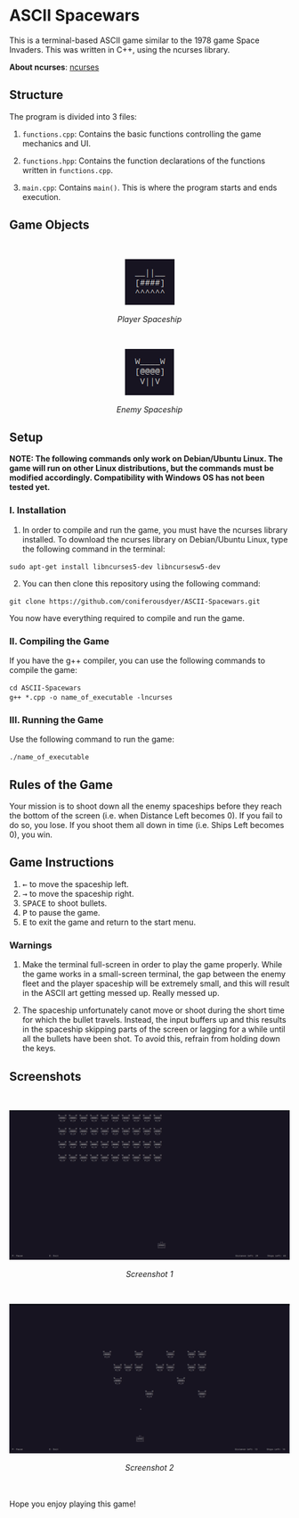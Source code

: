 # ASCII Spacewars

This is a terminal-based ASCII game similar to the 1978 game Space Invaders. This was written in C++, using the ncurses library. 

<strong>About ncurses</strong>: <a href="https://github.com/mirror/ncurses">ncurses</a>


## <strong>Structure</strong>

The program is divided into 3 files:

1. `functions.cpp`: Contains the basic functions controlling the game mechanics and UI.

2. `functions.hpp`: Contains the function declarations of the functions written in `functions.cpp`.

3. `main.cpp`: Contains `main()`. This is where the program starts and ends execution.


## <strong>Game Objects</strong> 

<br>
<p align="center">
<img src="Images/Player_Spaceship.png">
</p>
<p align="center"><em>Player Spaceship</em></p>

<br>
<p align="center">
<img src="Images/Enemy_Spaceship.png">
</p>
<p align="center"><em>Enemy Spaceship</em></p>


## <strong>Setup</strong>

<strong>NOTE: The following commands only work on Debian/Ubuntu Linux. The game will run on other Linux distributions, but the commands must be modified accordingly. Compatibility with Windows OS has not been tested yet.</strong>

### I. Installation

1. In order to compile and run the game, you must have the ncurses library installed. To download the ncurses library on Debian/Ubuntu Linux, type the following command in the terminal:

`sudo apt-get install libncurses5-dev libncursesw5-dev`

2. You can then clone this repository using the following command:

`git clone https://github.com/coniferousdyer/ASCII-Spacewars.git`

You now have everything required to compile and run the game.

### II. Compiling the Game

If you have the g++ compiler, you can use the following commands to compile the game:

`cd ASCII-Spacewars`
<br>
`g++ *.cpp -o name_of_executable -lncurses`

### III. Running the Game

Use the following command to run the game:

`./name_of_executable`


## <strong>Rules of the Game</strong>

Your mission is to shoot down all the enemy spaceships before they reach the bottom of the screen (i.e. when Distance Left becomes 0). If you fail to do so, you lose. If you shoot them all down in time (i.e. Ships Left becomes 0), you win.


## <strong>Game Instructions</strong>

1. <kbd>&larr;</kbd> to move the spaceship left.
2. <kbd>&rarr;</kbd> to move the spaceship right.
3. <kbd>SPACE</kbd> to shoot bullets.
4. <kbd>P</kbd> to pause the game.
5. <kbd>E</kbd> to exit the game and return to the start menu.

### Warnings

1. Make the terminal full-screen in order to play the game properly. While the game works in a small-screen terminal, the gap between the enemy fleet and the player spaceship will be extremely small, and this will result in the ASCII art getting messed up. Really messed up.

2. The spaceship unfortunately canot move or shoot during the short time for which the bullet travels. Instead, the input buffers up and this results in the spaceship skipping parts of the screen or lagging for a while until all the bullets have been shot. To avoid this, refrain from holding down the keys.

## <strong>Screenshots</strong>

<br>
<p align="center">
<img src="Images/Gameplay_1.png">
</p>
<p align="center"><em>Screenshot 1</em></p>

<br>
<p align="center">
<img src="Images/Gameplay_2.png">
</p>
<p align="center"><em>Screenshot 2</em></p>

<br><br>
Hope you enjoy playing this game!